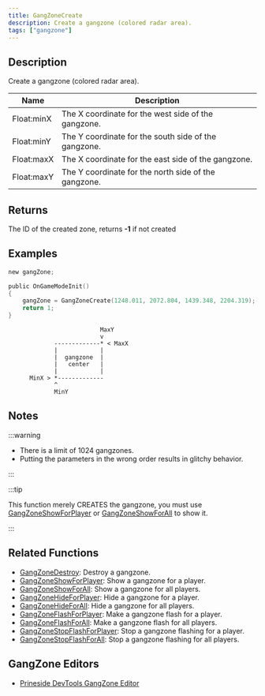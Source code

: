 ```yaml
---
title: GangZoneCreate
description: Create a gangzone (colored radar area).
tags: ["gangzone"]
---
```


## Description

Create a gangzone (colored radar area).

| Name       | Description                                          |
| ---------- | ---------------------------------------------------- |
| Float:minX | The X coordinate for the west side of the gangzone.  |
| Float:minY | The Y coordinate for the south side of the gangzone. |
| Float:maxX | The X coordinate for the east side of the gangzone.  |
| Float:maxY | The Y coordinate for the north side of the gangzone. |

## Returns

The ID of the created zone, returns **-1** if not created

## Examples

```c
new gangZone;

public OnGameModeInit()
{
    gangZone = GangZoneCreate(1248.011, 2072.804, 1439.348, 2204.319);
    return 1;
}
```

```
                          MaxY
                          v
             -------------* < MaxX
             |            |
             |  gangzone  |
             |   center   |
             |            |
      MinX > *-------------
             ^
             MinY
```

## Notes

:::warning

- There is a limit of 1024 gangzones. 
- Putting the parameters in the wrong order results in glitchy behavior.

:::

:::tip

This function merely CREATES the gangzone, you must use [GangZoneShowForPlayer](GangZoneShowForPlayer) or [GangZoneShowForAll](GangZoneShowForAll) to show it.

:::

## Related Functions

- [GangZoneDestroy](GangZoneDestroy): Destroy a gangzone.
- [GangZoneShowForPlayer](GangZoneShowForPlayer): Show a gangzone for a player.
- [GangZoneShowForAll](GangZoneShowForAll): Show a gangzone for all players.
- [GangZoneHideForPlayer](GangZoneHideForPlayer): Hide a gangzone for a player.
- [GangZoneHideForAll](GangZoneHideForAll): Hide a gangzone for all players.
- [GangZoneFlashForPlayer](GangZoneFlashForPlayer): Make a gangzone flash for a player.
- [GangZoneFlashForAll](GangZoneFlashForAll): Make a gangzone flash for all players.
- [GangZoneStopFlashForPlayer](GangZoneStopFlashForPlayer): Stop a gangzone flashing for a player.
- [GangZoneStopFlashForAll](GangZoneStopFlashForAll): Stop a gangzone flashing for all players.

## GangZone Editors

- [Prineside DevTools GangZone Editor](https://dev.prineside.com/en/gtasa_gangzone_editor/)
